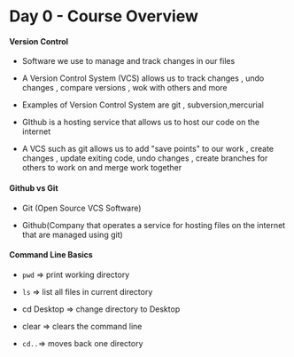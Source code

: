 # Day 0 - Course Overview

#### Version Control

- Software we use to manage and track changes in our files 

- A Version Control System (VCS) allows us to track changes , undo changes , compare versions , wok with others and more 

- Examples of Version Control System are git , subversion,mercurial

- GIthub is a hosting service that allows us to host our code on the internet

- A VCS such as git allows us to add "save points" to our work , create changes , update exiting code, undo changes , create branches for others to work on and merge work together 

#### Github vs Git

- Git (Open Source VCS Software)

- Github(Company that operates a service for hosting files on the internet that are managed using git)

#### Command Line Basics

- `pwd` => print working directory 

- `ls` => list all files in current directory 

- cd Desktop => change directory to Desktop

- clear => clears the command line 

- `cd..`=> moves back one directory









  

